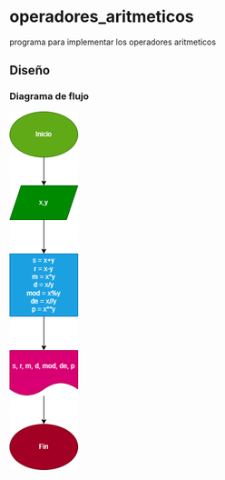 # operadores_aritmeticos
programa para implementar los operadores aritmeticos

## Diseño

### Diagrama de flujo

![Diagrama de flujo](diagrama.png "Diagrama de flujo")